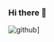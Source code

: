 ### Hi there 👋

![github](https://img.shields.io/badge/LinkedIn-000000?style=for-the-badge&logo=GitHub&logoColor=white)]
